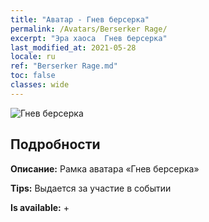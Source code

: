 ```yaml
---
title: "Аватар - Гнев берсерка"
permalink: /Avatars/Berserker Rage/
excerpt: "Эра хаоса  Гнев берсерка"
last_modified_at: 2021-05-28
locale: ru
ref: "Berserker Rage.md"
toc: false
classes: wide
---
```

 ![Гнев берсерка](/images/a/avatarFrame_73.png)

## Подробности

 **Описание:** Рамка аватара «Гнев берсерка» 

 **Tips:** Выдается за участие в событии 

 **Is available:**  + 

